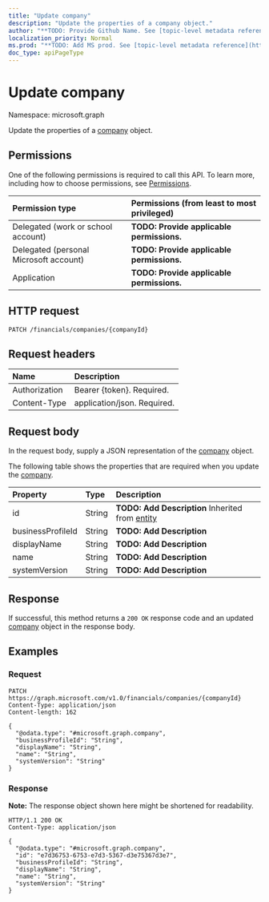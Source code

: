 ```yaml
---
title: "Update company"
description: "Update the properties of a company object."
author: "**TODO: Provide Github Name. See [topic-level metadata reference](https://msgo.azurewebsites.net/add/document/guidelines/metadata.html#topic-level-metadata)**"
localization_priority: Normal
ms.prod: "**TODO: Add MS prod. See [topic-level metadata reference](https://msgo.azurewebsites.net/add/document/guidelines/metadata.html#topic-level-metadata)**"
doc_type: apiPageType
---
```


# Update company
Namespace: microsoft.graph



Update the properties of a [company](../resources/company.md) object.

## Permissions
One of the following permissions is required to call this API. To learn more, including how to choose permissions, see [Permissions](/graph/permissions-reference).

|Permission type|Permissions (from least to most privileged)|
|:---|:---|
|Delegated (work or school account)|**TODO: Provide applicable permissions.**|
|Delegated (personal Microsoft account)|**TODO: Provide applicable permissions.**|
|Application|**TODO: Provide applicable permissions.**|

## HTTP request

<!-- {
  "blockType": "ignored"
}
-->
``` http
PATCH /financials/companies/{companyId}
```

## Request headers
|Name|Description|
|:---|:---|
|Authorization|Bearer {token}. Required.|
|Content-Type|application/json. Required.|

## Request body
In the request body, supply a JSON representation of the [company](../resources/company.md) object.

The following table shows the properties that are required when you update the [company](../resources/company.md).

|Property|Type|Description|
|:---|:---|:---|
|id|String|**TODO: Add Description** Inherited from [entity](../resources/entity.md)|
|businessProfileId|String|**TODO: Add Description**|
|displayName|String|**TODO: Add Description**|
|name|String|**TODO: Add Description**|
|systemVersion|String|**TODO: Add Description**|



## Response

If successful, this method returns a `200 OK` response code and an updated [company](../resources/company.md) object in the response body.

## Examples

### Request
<!-- {
  "blockType": "request",
  "name": "update_company"
}
-->
``` http
PATCH https://graph.microsoft.com/v1.0/financials/companies/{companyId}
Content-Type: application/json
Content-length: 162

{
  "@odata.type": "#microsoft.graph.company",
  "businessProfileId": "String",
  "displayName": "String",
  "name": "String",
  "systemVersion": "String"
}
```


### Response
**Note:** The response object shown here might be shortened for readability.
<!-- {
  "blockType": "response",
  "truncated": true
}
-->
``` http
HTTP/1.1 200 OK
Content-Type: application/json

{
  "@odata.type": "#microsoft.graph.company",
  "id": "e7d36753-6753-e7d3-5367-d3e75367d3e7",
  "businessProfileId": "String",
  "displayName": "String",
  "name": "String",
  "systemVersion": "String"
}
```

